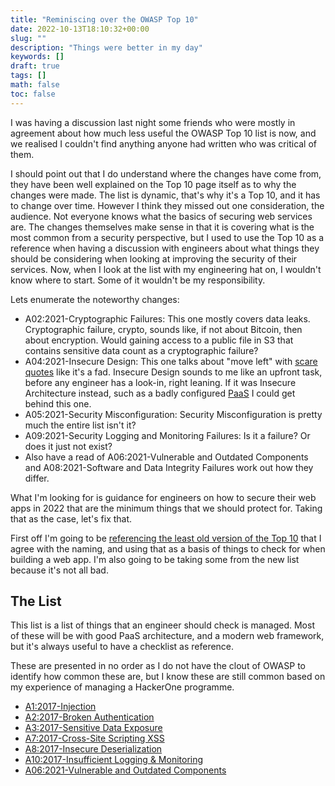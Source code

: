 ```yaml
---
title: "Reminiscing over the OWASP Top 10"
date: 2022-10-13T18:10:32+00:00
slug: ""
description: "Things were better in my day"
keywords: []
draft: true
tags: []
math: false
toc: false
---
```


I was having a discussion last night some friends who were mostly in agreement about how much less useful the OWASP Top 10 list is now, and we realised I couldn't find anything anyone had written who was critical of them.

I should point out that I do understand where the changes have come from, they have been well explained on the Top 10 page itself as to why the changes were made. The list is dynamic, that's why it's a Top 10, and it has to change over time. However I think they missed out one consideration, the audience. Not everyone knows what the basics of securing web services are. The changes themselves make sense in that it is covering what is the most common from a security perspective, but I used to use the Top 10 as a reference when having a discussion with engineers about what things they should be considering when looking at improving the security of their services. Now, when I look at the list with my engineering hat on, I wouldn't know where to start. Some of it wouldn't be my responsibility.

Lets enumerate the noteworthy changes:

* A02:2021-Cryptographic Failures: This one mostly covers data leaks. Cryptographic failure, crypto, sounds like, if not about Bitcoin, then about encryption. Would gaining access to a public file in S3 that contains sensitive data count as a cryptographic failure?
* A04:2021-Insecure Design: This one talks about "move left" with [scare quotes](https://en.wikipedia.org/wiki/Scare_quotes) like it's a fad. Insecure Design sounds to me like an upfront task, before any engineer has a look-in, right leaning. If it was Insecure Architecture instead, such as a badly configured [PaaS](https://azure.microsoft.com/en-gb/resources/cloud-computing-dictionary/what-is-paas/) I could get behind this one.
* A05:2021-Security Misconfiguration: Security Misconfiguration is pretty much the entire list isn't it?
* A09:2021-Security Logging and Monitoring Failures: Is it a failure? Or does it just not exist?
* Also have a read of A06:2021-Vulnerable and Outdated Components and A08:2021-Software and Data Integrity Failures work out how they differ.

What I'm looking for is guidance for engineers on how to secure their web apps in 2022 that are the minimum things that we should protect for. Taking that as the case, let's fix that.

First off I'm going to be [referencing the least old version of the Top 10](https://web.archive.org/web/20210820092716/https://owasp.org/www-project-top-ten/) that I agree with the naming, and using that as a basis of things to check for when building a web app. I'm also going to be taking some from the new list because it's not all bad.

## The List
This list is a list of things that an engineer should check is managed. Most of these will be with good PaaS architecture, and a modern web framework, but it's always useful to have a checklist as reference.

These are presented in no order as I do not have the clout of OWASP to identify how common these are, but I know these are still common based on my experience of managing a HackerOne programme.

* [A1:2017-Injection](https://owasp.org/www-project-top-ten/2017/A1_2017-Injection)
* [A2:2017-Broken Authentication](https://owasp.org/www-project-top-ten/2017/A2_2017-Broken_Authentication)
* [A3:2017-Sensitive Data Exposure](https://owasp.org/www-project-top-ten/2017/A3_2017-Sensitive_Data_Exposure)
* [A7:2017-Cross-Site Scripting XSS](https://owasp.org/www-project-top-ten/2017/A7_2017-Cross-Site_Scripting_(XSS))
* [A8:2017-Insecure Deserialization](https://owasp.org/www-project-top-ten/2017/A8_2017-Insecure_Deserialization)
* [A10:2017-Insufficient Logging & Monitoring](https://owasp.org/www-project-top-ten/2017/A10_2017-Insufficient_Logging%2526Monitoring)
* [A06:2021-Vulnerable and Outdated Components](https://owasp.org/Top10/A06_2021-Vulnerable_and_Outdated_Components/)

